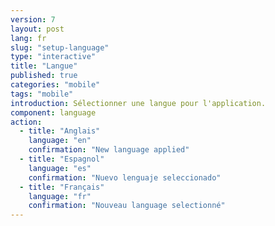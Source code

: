 ```yaml
---
version: 7
layout: post
lang: fr
slug: "setup-language"
type: "interactive"
title: "Langue"
published: true
categories: "mobile"
tags: "mobile"
introduction: Sélectionner une langue pour l'application. 
component: language
action:
  - title: "Anglais"
    language: "en"
    confirmation: "New language applied"
  - title: "Espagnol"
    language: "es"
    confirmation: "Nuevo lenguaje seleccionado"    
  - title: "Français"
    language: "fr"
    confirmation: "Nouveau language selectionné"
---
```

